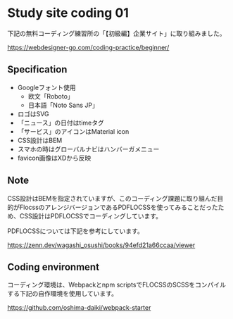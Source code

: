 # Study site coding 01

下記の無料コーディング練習所の「【初級編】企業サイト」に取り組みました。

https://webdesigner-go.com/coding-practice/beginner/

## Specification

- Googleフォント使用
  - 欧文「Roboto」
  - 日本語「Noto Sans JP」
- ロゴはSVG
- 「ニュース」の日付はtimeタグ
- 「サービス」のアイコンはMaterial icon
- CSS設計はBEM
- スマホの時はグローバルナビはハンバーガメニュー
- favicon画像はXDから反映

## Note

CSS設計はBEMを指定されていますが、このコーディング課題に取り組んだ目的がFlocssのアレンジバージョンであるPDFLOCSSを使ってみることだったため、CSS設計はPDFLOCSSでコーディングしています。

PDFLOCSSについては下記を参考にしています。

https://zenn.dev/wagashi_osushi/books/94efd21a66ccaa/viewer

## Coding environment
コーディング環境は、Webpackとnpm scriptsでFLOCSSのSCSSをコンパイルする下記の自作環境を使用しています。

https://github.com/oshima-daiki/webpack-starter